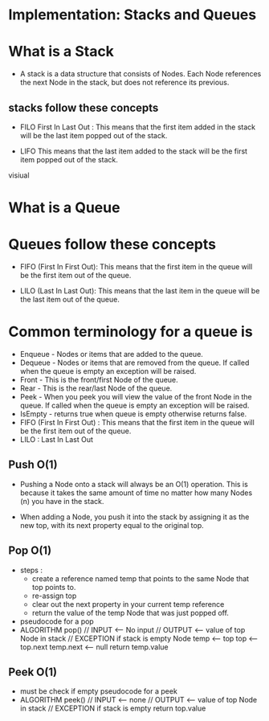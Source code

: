 # Implementation: Stacks and Queues

# What is a Stack

- A stack is a data structure that consists of Nodes. Each Node references the next Node in the stack, but does not reference its previous.

## stacks follow these concepts

- FILO First In Last Out : This means that the first item added in the stack will be the last item popped out of the stack.

- LIFO This means that the last item added to the stack will be the first item popped out of the stack.

visiual

# What is a Queue

# Queues follow these concepts

- FIFO (First In First Out): This means that the first item in the queue will be the first item out of the queue.

- LILO (Last In Last Out): This means that the last item in the queue will be the last item out of the queue.

# Common terminology for a queue is

- Enqueue - Nodes or items that are added to the queue.
- Dequeue - Nodes or items that are removed from the queue. If called when the queue is empty an exception will be raised.
- Front - This is the front/first Node of the queue.
- Rear - This is the rear/last Node of the queue.
- Peek - When you peek you will view the value of the front Node in the queue. If called when the queue is empty an exception will be raised.
- IsEmpty - returns true when queue is empty otherwise returns false.
- FIFO (First In First Out) : This means that the first item in the queue will be the first item out of the queue.
- LILO : Last In Last Out

## Push O(1)

- Pushing a Node onto a stack will always be an O(1) operation. This is because it takes the same amount of time no matter how many Nodes (n) you have in the stack.

- When adding a Node, you push it into the stack by assigning it as the new top, with its next property equal to the original top.

## Pop O(1)

- steps :
  - create a reference named temp that points to the same Node that top points to.
  - re-assign top
  - clear out the next property in your current temp reference
  - return the value of the temp Node that was just popped off.
- pseudocode for a pop
- ALGORITHM pop() // INPUT <-- No input // OUTPUT <-- value of top Node in stack // EXCEPTION if stack is empty Node temp <-- top top <-- top.next temp.next <-- null return temp.value

## Peek O(1)

- must be check if empty pseudocode for a peek
- ALGORITHM peek() // INPUT <-- none // OUTPUT <-- value of top Node in stack // EXCEPTION if stack is empty return top.value
